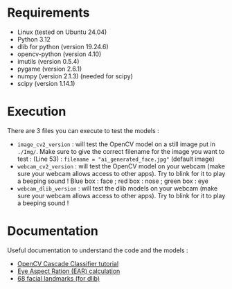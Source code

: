 # Requirements
- Linux (tested on Ubuntu 24.04)
- Python 3.12
- dlib for python (version 19.24.6)
- opencv-python (version 4.10)
- imutils (version 0.5.4)
- pygame (version 2.6.1)
- numpy (version 2.1.3) (needed for scipy)
- scipy (version 1.14.1)

# Execution
There are 3 files you can execute to test the models :
- `image_cv2_version` : will test the OpenCV model on a still image put in `./Img/`. Make sure to give the correct filename for the image you want to test : (Line 53) : `filename = "ai_generated_face.jpg"` (default image)
- `webcam_cv2_version` : will test the OpenCV model on your webcam (make sure your webcam allows access to other apps). Try to blink for it to play a beeping sound ! Blue box : face ; red box : nose ; green box : eye
- `webcam_dlib_version` : will test the dlib models on your webcam (make sure your webcam allows access to other apps). Try to blink for it to play a beeping sound !

# Documentation
Useful documentation to understand the code and the models :
- <a href="https://docs.opencv.org/3.4/db/d28/tutorial_cascade_classifier.html">OpenCV Cascade Classifier tutorial</a>
- <a href="https://www.sciencedirect.com/science/article/pii/S2667241322000039">Eye Aspect Ration (EAR) calculation</a>
- <a href="https://www.researchgate.net/profile/Fabrizio-Falchi/publication/338048224/figure/fig1/AS:837860722741255@1576772971540/68-facial-landmarks.jpg">68 facial landmarks (for dlib)</a>

